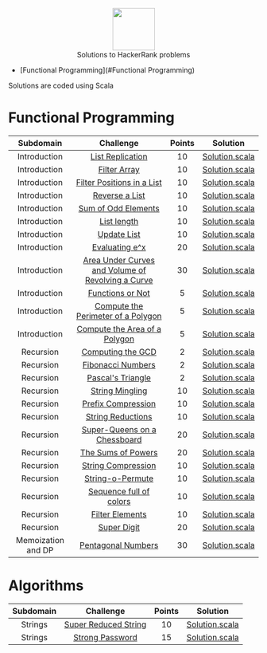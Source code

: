 <p align="center">
    <a href="https://www.hackerrank.com/djurasze">
        <img height=85 src="https://d3keuzeb2crhkn.cloudfront.net/hackerrank/assets/styleguide/logo_wordmark-f5c5eb61ab0a154c3ed9eda24d0b9e31.svg">
    </a>
    <br> Solutions to HackerRank problems
</p>

* [Functional Programming](#Functional Programming)


Solutions are coded using Scala


# Functional Programming

|  Subdomain  |                                                Challenge                                               | Points |                                                                         Solution                                                                           |
|:-----------:|:------------------------------------------------------------------------------------------------------:|:------:|:----------------------------------------------------------------------------------------------------------------------------------------------------------:|
| Introduction | [List Replication](https://www.hackerrank.com/challenges/fp-list-replication/problem)                                             |   10   | [Solution.scala](https://github.com/djurasze/HackerRank_solutions_scala/blob/master/src/introduction/list_replication/Solution.scala)                        |
| Introduction | [Filter Array](https://www.hackerrank.com/challenges/fp-filter-array/problem)                                             |   10   | [Solution.scala](https://github.com/djurasze/HackerRank_solutions_scala/blob/master/src/introduction/filter_array/Solution.scala)                        |
| Introduction | [Filter Positions in a List](https://www.hackerrank.com/challenges/fp-filter-positions-in-a-list/problem)                                             |   10   | [Solution.scala](https://github.com/djurasze/HackerRank_solutions_scala/blob/master/src/introduction/filter_positions_in_a_list/Solution.scala)                        |
| Introduction | [Reverse a List](https://www.hackerrank.com/challenges/fp-reverse-a-list/problem)                                             |   10   | [Solution.scala](https://github.com/djurasze/HackerRank_solutions_scala/blob/master/src/introduction/reverse_a_list/Solution.scala)                        |
| Introduction | [Sum of Odd Elements](https://www.hackerrank.com/challenges/fp-sum-of-odd-elements/problem)                                             |   10   | [Solution.scala](https://github.com/djurasze/HackerRank_solutions_scala/blob/master/src/introduction/sum_of_odd_elements/Solution.scala)                        |
| Introduction | [List length](https://www.hackerrank.com/challenges/fp-list-length/problem?h_r=next-challenge&h_v=zen)                                             |   10   | [Solution.scala](https://github.com/djurasze/HackerRank_solutions_scala/blob/master/src/introduction/list_length/Solution.scala)                        |
| Introduction | [Update List](https://www.hackerrank.com/challenges/fp-update-list/problem)                                             |   10   | [Solution.scala](https://github.com/djurasze/HackerRank_solutions_scala/blob/master/src/introduction/update_list/Solution.scala)                        |
| Introduction | [Evaluating e^x](https://www.hackerrank.com/challenges/eval-ex/problem?h_r=next-challenge&h_v=zen)                                             |   20   | [Solution.scala](https://github.com/djurasze/HackerRank_solutions_scala/blob/master/src/introduction/evaluating_ex/Solution.scala)                        |
| Introduction | [Area Under Curves and Volume of Revolving a Curve](https://www.hackerrank.com/challenges/area-under-curves-and-volume-of-revolving-a-curv/problem)                                             |   30   | [Solution.scala](https://github.com/djurasze/HackerRank_solutions_scala/blob/master/src/introduction/area_under_curves_and_volume_of_revolving_a_curve/Solution.scala)                        |
| Introduction | [Functions or Not](https://www.hackerrank.com/challenges/functions-or-not/problem)                                             |   5   | [Solution.scala](https://github.com/djurasze/HackerRank_solutions_scala/blob/master/src/introduction/functions_or_not/Solution.scala)                        |
| Introduction | [Compute the Perimeter of a Polygon](https://www.hackerrank.com/challenges/lambda-march-compute-the-perimeter-of-a-polygon/problem)                                             |   5   | [Solution.scala](https://github.com/djurasze/HackerRank_solutions_scala/blob/master/src/introduction/compute_the_perimeter_of_a_polygon/Solution.scala)                        |
| Introduction | [Compute the Area of a Polygon](https://www.hackerrank.com/challenges/lambda-march-compute-the-area-of-a-polygon/problem)                                             |   5   | [Solution.scala](https://github.com/djurasze/HackerRank_solutions_scala/blob/master/src/introduction/compute_the_area_of_a_polygon/Solution.scala)                        |
| Recursion | [Computing the GCD](https://www.hackerrank.com/challenges/functional-programming-warmups-in-recursion---gcd/problem)                                             |   2   | [Solution.scala](https://github.com/djurasze/HackerRank_solutions_scala/blob/master/src/recursion/computing_the_gcd/Solution.scala)                        |
| Recursion | [Fibonacci Numbers](https://www.hackerrank.com/challenges/functional-programming-warmups-in-recursion---fibonacci-numbers/problem)                                             |   2   | [Solution.scala](https://github.com/djurasze/HackerRank_solutions_scala/blob/master/src/recursion/fibonacci_numbers/Solution.scala)                        |
| Recursion | [Pascal's Triangle](https://www.hackerrank.com/challenges/pascals-triangle/problem)                                             |   2   | [Solution.scala](https://github.com/djurasze/HackerRank_solutions_scala/blob/master/src/recursion/pascals_triangle/Solution.scala)                        |
| Recursion | [String Mingling](https://www.hackerrank.com/challenges/string-mingling/problem)                                             |   10   | [Solution.scala](https://github.com/djurasze/HackerRank_solutions_scala/blob/master/src/recursion/string_mingling/Solution.scala)                        |
| Recursion | [Prefix Compression](https://www.hackerrank.com/challenges/prefix-compression/problem)                                             |   10   | [Solution.scala](https://github.com/djurasze/HackerRank_solutions_scala/blob/master/src/recursion/prefix_compression/Solution.scala)                        |
| Recursion | [String Reductions](https://www.hackerrank.com/challenges/string-reductions/problem?h_r=next-challenge&h_v=zen)                                             |   10   | [Solution.scala](https://github.com/djurasze/HackerRank_solutions_scala/blob/master/src/recursion/string_reductions/Solution.scala)                        |
| Recursion | [Super-Queens on a Chessboard](https://www.hackerrank.com/challenges/super-queens-on-a-chessboard/problem)                                             |   20   | [Solution.scala](https://github.com/djurasze/HackerRank_solutions_scala/blob/master/src/recursion/super_queens_on_a_chessboard/Solution.scala)                        |
| Recursion | [The Sums of Powers](https://www.hackerrank.com/challenges/functional-programming-the-sums-of-powers/problem)                                             |   20   | [Solution.scala](https://github.com/djurasze/HackerRank_solutions_scala/blob/master/src/recursion/the_sums_of_powers/Solution.scala)                        |
| Recursion | [String Compression](https://www.hackerrank.com/challenges/string-compression/problem)                                             |   10   | [Solution.scala](https://github.com/djurasze/HackerRank_solutions_scala/blob/master/src/recursion/string_compression/Solution.scala)                        |
| Recursion | [String-o-Permute](https://www.hackerrank.com/challenges/string-o-permute/problem)                                             |   10   | [Solution.scala](https://github.com/djurasze/HackerRank_solutions_scala/blob/master/src/recursion/string_o_permute/Solution.scala)                        |
| Recursion | [Sequence full of colors](https://www.hackerrank.com/challenges/sequence-full-of-colors/problem)                                             |   10   | [Solution.scala](https://github.com/djurasze/HackerRank_solutions_scala/blob/master/src/recursion/sequence_full_of_colors/Solution.scala)                        |
| Recursion | [Filter Elements](https://www.hackerrank.com/challenges/filter-elements/problem)                                             |   10   | [Solution.scala](https://github.com/djurasze/HackerRank_solutions_scala/blob/master/src/recursion/filter_elements/Solution.scala)                        |
| Recursion | [Super Digit](https://www.hackerrank.com/challenges/super-digit/problem)                                             |   20   | [Solution.scala](https://github.com/djurasze/HackerRank_solutions_scala/blob/master/src/recursion/super_digit/Solution.scala)                        |
| Memoization and DP | [Pentagonal Numbers](https://www.hackerrank.com/challenges/pentagonal-numbers/problem)                                             |   30   | [Solution.scala](https://github.com/djurasze/HackerRank_solutions_scala/blob/master/src/memoization_and_dp/pentagonal_numbers/Solution.scala)                        |

# Algorithms

|  Subdomain  |                                                Challenge                                               | Points |                                                                         Solution                                                                           |
|:-----------:|:------------------------------------------------------------------------------------------------------:|:------:|:----------------------------------------------------------------------------------------------------------------------------------------------------------:|
| Strings | [Super Reduced String](https://www.hackerrank.com/challenges/reduced-string/problem)                                             |   10   | [Solution.scala](https://github.com/djurasze/HackerRank_solutions_scala/blob/master/src/algorithms/strings/super_reduced_string/Solution.scala)                        |
| Strings | [Strong Password](https://www.hackerrank.com/challenges/strong-password/problem)                                             |   15   | [Solution.scala](https://github.com/djurasze/HackerRank_solutions_scala/blob/master/src/algorithms/strings/strong_password/Solution.scala)                        |

